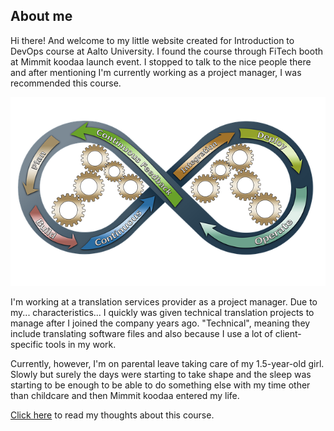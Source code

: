 ## About me

Hi there! And welcome to my little website created for Introduction to DevOps course at Aalto University. 
I found the course through FiTech booth at Mimmit koodaa launch event. I stopped to talk to the nice people there and 
after mentioning I'm currently working as a project manager, I was recommended this course.

![DevOps image by Dirk Wouters from Pixabay](devops-image.png)

I'm working at a translation services provider as a project manager. Due to my... characteristics... I quickly was given 
technical translation projects to manage after I joined the company years ago. "Technical", meaning they include 
translating software files and also because I use a lot of client-specific tools in my work.

Currently, however, I'm on parental leave taking care of my 1.5-year-old girl. Slowly but surely the days were starting 
to take shape and the sleep was starting to be enough to be able to do something else with my time other than childcare
and then Mimmit koodaa entered my life.

[Click here](diary-014.html) to read my thoughts about this course.
